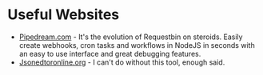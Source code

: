 # Useful Websites

* [Pipedream.com](Pipedream.com) - It's the evolution of Requestbin on steroids. Easily create webhooks, cron tasks and workflows in NodeJS in seconds with an easy to use interface and great debugging features.
* [Jsonedtoronline.org](https://jsoneditoronline.org/) - I can't do without this tool, enough said.